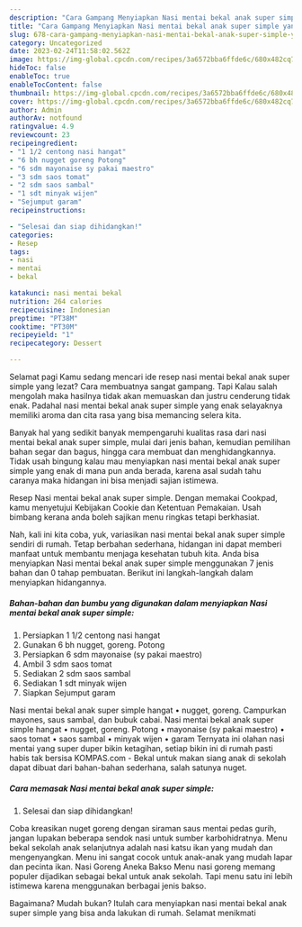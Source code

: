 ```yaml
---
description: "Cara Gampang Menyiapkan Nasi mentai bekal anak super simple yang Lezat Sekali"
title: "Cara Gampang Menyiapkan Nasi mentai bekal anak super simple yang Lezat Sekali"
slug: 678-cara-gampang-menyiapkan-nasi-mentai-bekal-anak-super-simple-yang-lezat-sekali
category: Uncategorized
date: 2023-02-24T11:58:02.562Z
image: https://img-global.cpcdn.com/recipes/3a6572bba6ffde6c/680x482cq70/nasi-mentai-bekal-anak-super-simple-foto-resep-utama.jpg
hideToc: false
enableToc: true
enableTocContent: false
thumbnail: https://img-global.cpcdn.com/recipes/3a6572bba6ffde6c/680x482cq70/nasi-mentai-bekal-anak-super-simple-foto-resep-utama.jpg
cover: https://img-global.cpcdn.com/recipes/3a6572bba6ffde6c/680x482cq70/nasi-mentai-bekal-anak-super-simple-foto-resep-utama.jpg
author: Admin
authorAv: notfound
ratingvalue: 4.9
reviewcount: 23
recipeingredient:
- "1 1/2 centong nasi hangat"
- "6 bh nugget goreng Potong"
- "6 sdm mayonaise sy pakai maestro"
- "3 sdm saos tomat"
- "2 sdm saos sambal"
- "1 sdt minyak wijen"
- "Sejumput garam"
recipeinstructions:

- "Selesai dan siap dihidangkan!"
categories:
- Resep
tags:
- nasi
- mentai
- bekal

katakunci: nasi mentai bekal 
nutrition: 264 calories
recipecuisine: Indonesian
preptime: "PT38M"
cooktime: "PT30M"
recipeyield: "1"
recipecategory: Dessert

---
```



Selamat pagi Kamu sedang mencari ide resep nasi mentai bekal anak super simple yang lezat? Cara membuatnya sangat gampang. Tapi Kalau salah mengolah maka hasilnya tidak akan memuaskan dan justru cenderung tidak enak. Padahal nasi mentai bekal anak super simple yang enak selayaknya memiliki aroma dan cita rasa yang bisa memancing selera kita.


Banyak hal yang sedikit banyak mempengaruhi kualitas rasa dari nasi mentai bekal anak super simple, mulai dari jenis bahan, kemudian pemilihan bahan segar dan bagus, hingga cara membuat dan menghidangkannya. Tidak usah bingung kalau mau menyiapkan nasi mentai bekal anak super simple yang enak di mana pun anda berada, karena asal sudah tahu caranya maka hidangan ini bisa menjadi sajian istimewa.

Resep Nasi mentai bekal anak super simple. Dengan memakai Cookpad, kamu menyetujui Kebijakan Cookie dan Ketentuan Pemakaian. Usah bimbang kerana anda boleh sajikan menu ringkas tetapi berkhasiat.


Nah, kali ini kita coba, yuk, variasikan nasi mentai bekal anak super simple sendiri di rumah. Tetap berbahan sederhana, hidangan ini dapat memberi manfaat untuk membantu menjaga kesehatan tubuh kita. Anda bisa menyiapkan Nasi mentai bekal anak super simple menggunakan 7 jenis bahan dan 0 tahap pembuatan. Berikut ini langkah-langkah dalam menyiapkan hidangannya.

<!--inarticleads1-->

##### Bahan-bahan dan bumbu yang digunakan dalam menyiapkan Nasi mentai bekal anak super simple:

1. Persiapkan 1 1/2 centong nasi hangat
1. Gunakan 6 bh nugget, goreng. Potong
1. Persiapkan 6 sdm mayonaise (sy pakai maestro)
1. Ambil 3 sdm saos tomat
1. Sediakan 2 sdm saos sambal
1. Sediakan 1 sdt minyak wijen
1. Siapkan Sejumput garam


Nasi mentai bekal anak super simple hangat • nugget, goreng. Campurkan mayones, saus sambal, dan bubuk cabai. Nasi mentai bekal anak super simple hangat • nugget, goreng. Potong • mayonaise (sy pakai maestro) • saos tomat • saos sambal • minyak wijen • garam Ternyata ini olahan nasi mentai yang super duper bikin ketagihan, setiap bikin ini di rumah pasti habis tak bersisa KOMPAS.com - Bekal untuk makan siang anak di sekolah dapat dibuat dari bahan-bahan sederhana, salah satunya nuget. 

<!--inarticleads2-->

##### Cara memasak Nasi mentai bekal anak super simple:


1. Selesai dan siap dihidangkan!

Coba kreasikan nuget goreng dengan siraman saus mentai pedas gurih, jangan lupakan beberapa sendok nasi untuk sumber karbohidratnya. Menu bekal sekolah anak selanjutnya adalah nasi katsu ikan yang mudah dan mengenyangkan. Menu ini sangat cocok untuk anak-anak yang mudah lapar dan pecinta ikan. Nasi Goreng Aneka Bakso Menu nasi goreng memang populer dijadikan sebagai bekal untuk anak sekolah. Tapi menu satu ini lebih istimewa karena menggunakan berbagai jenis bakso. 

Bagaimana? Mudah bukan? Itulah cara menyiapkan nasi mentai bekal anak super simple yang bisa anda lakukan di rumah. Selamat menikmati

